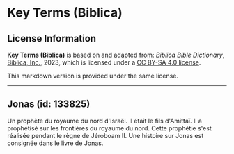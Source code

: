 # Key Terms (Biblica)

## License Information

**Key Terms (Biblica)** is based on and adapted from: _Biblica Bible Dictionary_, [Biblica, Inc.](https://www.biblica.com/), 2023, which is licensed under a [CC BY-SA 4.0 license](https://creativecommons.org/licenses/by-sa/4.0/legalcode.en).

This markdown version is provided under the same license.



--------------------------------

## Jonas (id: 133825)

Un prophète du royaume du nord d'Israël. Il était le fils d'Amittaï. Il a prophétisé sur les frontières du royaume du nord. Cette prophétie s'est réalisée pendant le règne de Jéroboam II. Une histoire sur Jonas est consignée dans le livre de Jonas.


